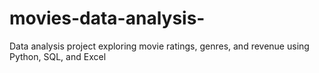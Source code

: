 # movies-data-analysis-
Data analysis project exploring movie ratings, genres, and revenue using Python, SQL, and Excel
